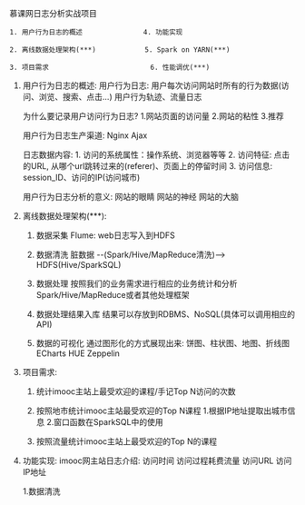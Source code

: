 慕课网日志分析实战项目

	1. 用户行为日志的概述               4. 功能实现

	2. 离线数据处理架构(***)            5. Spark on YARN(***)

	3. 项目需求                         6. 性能调优(***)




1. 用户行为日志的概述:
	用户行为日志: 用户每次访问网站时所有的行为数据(访问、浏览、搜索、点击...)
		用户行为轨迹、流量日志

	为什么要记录用户访问行为日志? 
		1.网站页面的访问量
		2.网站的粘性
		3.推荐

	用户行为日志生产渠道: 
		Nginx               Ajax

	日志数据内容: 
		1. 访问的系统属性：操作系统、浏览器等等
		2. 访问特征: 点击的URL, 从哪个url跳转过来的(referer)、页面上的停留时间
		3. 访问信息: session_ID、访问的IP(访问城市)

	用户行为日志分析的意义: 
		网站的眼睛
		网站的神经
		网站的大脑



2. 离线数据处理架构(***): 
	1) 数据采集
		Flume: web日志写入到HDFS

	2) 数据清洗
		脏数据  --(Spark/Hive/MapReduce清洗)-->   HDFS(Hive/SparkSQL)

	3) 数据处理
		按照我们的业务需求进行相应的业务统计和分析
		Spark/Hive/MapReduce或者其他处理框架

	4) 数据处理结果入库
		结果可以存放到RDBMS、NoSQL(具体可以调用相应的API)

	5) 数据的可视化
		通过图形化的方式展现出来: 饼图、柱状图、地图、折线图
		ECharts  HUE  Zeppelin


3. 项目需求: 
	1) 统计imooc主站上最受欢迎的课程/手记Top N访问的次数

	2) 按照地市统计imooc主站最受欢迎的Top N课程
		1.根据IP地址提取出城市信息
		2.窗口函数在SparkSQL中的使用

	3) 按照流量统计imooc主站上最受欢迎的Top N的课程


4. 功能实现: 
	imooc网主站日志介绍:
		访问时间		访问过程耗费流量
		访问URL			访问IP地址

	1.数据清洗

		

